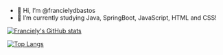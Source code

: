 - 👋 Hi, I’m @francielydbastos
- 🌱 I’m currently studying Java, SpringBoot, JavaScript, HTML and CSS!

[![Franciely's GitHub stats](https://github-readme-stats.vercel.app/api?username=francielydbastos&theme=tokyonight&count_private=true)](https://github.com/francielydbastos)

[![Top Langs](https://github-readme-stats.vercel.app/api/top-langs/?username=francielydbastos&theme=tokyonight&layout=compact&count_private=true)](https://github.com/francielydbastos)

<!---
francielydbastos/francielydbastos is a ✨ special ✨ repository because its `README.md` (this file) appears on your GitHub profile.
You can click the Preview link to take a look at your changes.
--->
